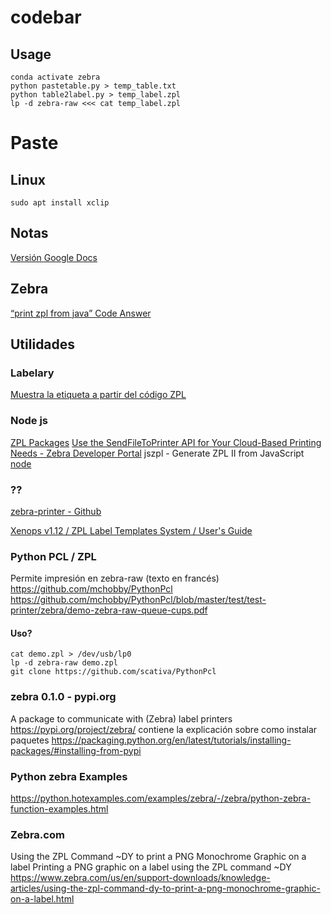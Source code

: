 # codebar

## Usage
```
conda activate zebra
python pastetable.py > temp_table.txt
python table2label.py > temp_label.zpl
lp -d zebra-raw <<< cat temp_label.zpl
```

# Paste

## Linux
```
sudo apt install xclip 
```


## Notas
[Versión Google Docs](https://docs.google.com/document/d/1KEMTndB9a6GAG9w_y4i5BaqnAcqN8ZQys83Q_9N4GOU/edit?usp=sharing)

## Zebra
[“print zpl from java” Code Answer](https://www.codegrepper.com/code-examples/java/print+zpl+from+java)

## Utilidades
### Labelary
[Muestra la etiqueta a partir del código ZPL](http://labelary.com/viewer.html)

### Node js
[ZPL Packages](ttps://npm.io/search/keyword:ZPL)
[Use the SendFileToPrinter API for Your Cloud-Based Printing Needs - Zebra Developer Portal](https://npm.io/search/keyword:ZPL)
jszpl - Generate ZPL II from JavaScript
[node](https://www.npmjs.com/package/jszpl?activeTab=readme)


### ?? 
[zebra-printer - Github](https://github.services.devops.takamol.support/topics/zebra-printer)

[Xenops v1.12 / ZPL Label Templates System / User's Guide](https://github.com/latitov/ZPL-Label-Templates)

### Python PCL / ZPL
Permite impresión en zebra-raw (texto en francés)
https://github.com/mchobby/PythonPcl
https://github.com/mchobby/PythonPcl/blob/master/test/test-printer/zebra/demo-zebra-raw-queue-cups.pdf

#### Uso?
```
cat demo.zpl > /dev/usb/lp0
lp -d zebra-raw demo.zpl
git clone https://github.com/scativa/PythonPcl
```

### zebra 0.1.0 - pypi.org
A package to communicate with (Zebra) label printers
https://pypi.org/project/zebra/
contiene la explicación sobre como instalar paquetes
https://packaging.python.org/en/latest/tutorials/installing-packages/#installing-from-pypi

### Python zebra Examples
https://python.hotexamples.com/examples/zebra/-/zebra/python-zebra-function-examples.html

### Zebra.com
Using the ZPL Command ~DY to print a PNG Monochrome Graphic on a label
Printing a PNG graphic on a label using the ZPL command ~DY
https://www.zebra.com/us/en/support-downloads/knowledge-articles/using-the-zpl-command-dy-to-print-a-png-monochrome-graphic-on-a-label.html

